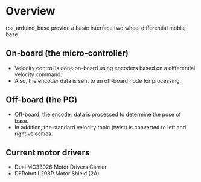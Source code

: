 # Overview #

ros_arduino_base provide a basic interface two wheel differential mobile base.  
## On-board (the micro-controller) ##
- Velocity control is done on-board using encoders based on a differential velocity command. 
- Also, the encoder data is sent to an off-board node for processing.  

## Off-board (the PC) ##
- Off-board, the encoder data is processed to determine the pose of base.  
- In addition, the standard velocity topic (twist) is converted to left and right velocities.

## Current motor drivers
- Dual MC33926 Motor Drivers Carrier
- DFRobot L298P Motor Shield (2A)